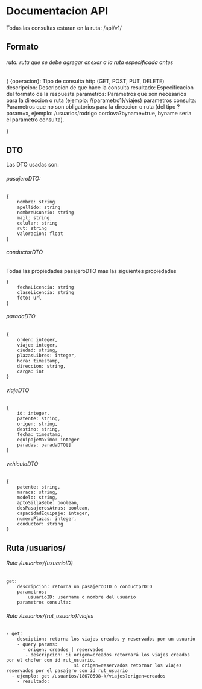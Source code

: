 # Documentacion API
Todas las consultas estaran en la ruta: /api/v1/

## Formato
###### ruta: ruta que se debe agregar anexar a la ruta especificada antes
{
    {operacion}: Tipo de consulta http (GET, POST, PUT, DELETE)
    descripcion: Descripcion de que hace la consulta
    resultado: Especificacion del formato de la respuesta
    parametros: Parametros que son necesarios para la direccion o ruta (ejemplo: /{parametro1}/viajes)
    parametros consulta: Parametros que no son obligatorios para la direccion o ruta (del tipo ?param=x, ejemplo:
                        /usuarios/rodrigo cordova?byname=true, byname seria el parametro consulta).
    
}

## DTO
Las DTO usadas son:
###### pasajeroDTO:
```
{
	nombre: string
	apellido: string
	nombreUsuario: string
	mail: string
	celular: string 	
	rut: string
	valoracion: float
}
```
###### conductorDTO
Todas las propiedades pasajeroDTO mas las siguientes propiedades 
```
{
	fechaLicencia: string
	claseLicencia: string
	foto: url
}
```
###### paradaDTO
```
{
    orden: integer,
    viaje: integer,
    ciudad: string,
    plazasLibres: integer,
    hora: timestamp,
    direccion: string,
    carga: int
}
```

###### viajeDTO
```
{
    id: integer,
    patente: string,
    origen: string,
    destino: string,
    fecha: timestamp,
    equipajeMaximo: integer
    paradas: paradaDTO[]
}
```

###### vehiculoDTO
```
{
    patente: string,
    maraca: string,
    modelo: string,
    aptoSillaBebe: boolean,
    dosPasajerosAtras: boolean,
    capacidadEquipaje: integer,
    numeroPlazas: integer,
    conductor: string
}
```
## Ruta /usuarios/

###### Ruta /usuarios/{usuarioID}
```
get:
	descripcion: retorna un pasajeroDTO o conductprDTO
    parametros: 
        usuarioID: username o nombre del usuario
    parametros consulta: 
```

###### Ruta /usuarios/{rut_usuario}/viajes
```
- get:
  - desciption: retorna los viajes creados y reservados por un usuario
    - query params:
	  - origen: creados | reservados
	   - descripcion: Si origen=creados retornará los viajes creados por el chofer con id rut_usuario,
						 si origen=reservados retornar los viajes reservados por el pasajero con id rut_usuario
  - ejemplo: get /usuarios/18670598-k/viajes?origen=creados
	- resultado:

```